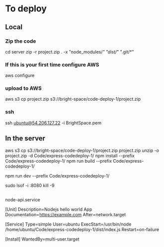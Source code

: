 # To deploy
## Local
### Zip the code
cd server
zip -r project.zip . -x "node_modules/*" "dist/*" ".git/*"

### If this is your first time configure AWS
aws configure

### upload to AWS
aws s3 cp project.zip s3://bright-space/code-deploy-1/project.zip

### ssh
ssh ubuntu@54.206.127.22 -i BrightSpace.pem

## In the server
aws s3 cp s3://bright-space/code-deploy-1/project.zip project.zip
unzip -o project.zip -d Code/express-codedeploy-1/
npm install --prefix Code/express-codedeploy-1/
npm run build --prefix Code/express-codedeploy-1/

npm run dev --prefix Code/express-codedeploy-1/

sudo lsof -i :8080
kill -9 <PID>
## 

node-api.service

[Unit]
Description=Nodejs hello world App
Documentation=https://example.com
After=network.target

[Service]
Type=simple
User=ubuntu
ExecStart=/usr/bin/node /home/ubuntu/Code/express-codedeploy-1/dist/index.js
Restart=on-failure

[Install]
WantedBy=multi-user.target
